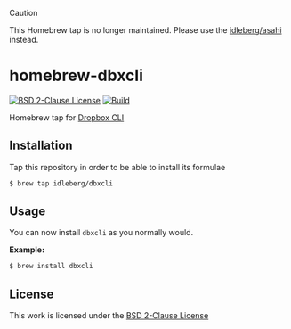 > [!CAUTION]
> This Homebrew tap is no longer maintained. Please use the [idleberg/asahi](https://github.com/idleberg/homebrew-asahi) instead.

# homebrew-dbxcli

[![BSD 2-Clause License](https://img.shields.io/github/license/idleberg/homebrew-dbxcli?style=for-the-badge)](https://opensource.org/licenses/BSD-2-Clause)
[![Build](https://img.shields.io/github/actions/workflow/status/idleberg/homebrew-dbxcli/audit.yml?style=for-the-badge)](https://github.com/idleberg/homebrew-dbxcli/actions)


Homebrew tap for [Dropbox CLI](https://github.com/dropbox/dbxcli)

## Installation

Tap this repository in order to be able to install its formulae

```sh
$ brew tap idleberg/dbxcli
```

## Usage

You can now install `dbxcli` as you normally would.

**Example:**

```sh
$ brew install dbxcli
```

## License

This work is licensed under the [BSD 2-Clause License](LICENSE)
